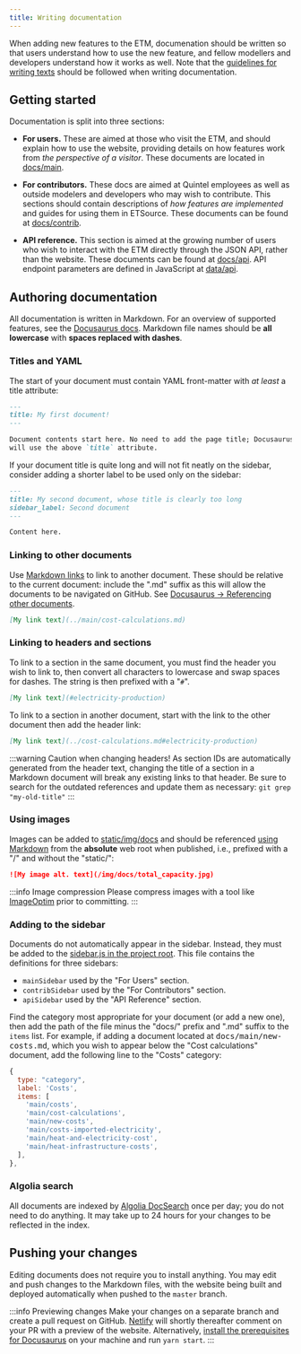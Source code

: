 ```yaml
---
title: Writing documentation
---
```


When adding new features to the ETM, documenation should be written so that users understand how to use the new feature, and fellow modellers and developers understand how it works as well. Note that the [guidelines for writing texts](./authoring-text-guidelines.md) should be followed when writing documentation.

## Getting started

Documentation is split into three sections:

* **For users.** These are aimed at those who visit the ETM, and should explain how to use the website, providing details on how features work from *the perspective of a visitor*. These documents are located in [docs/main](https://github.com/quintel/documentation/tree/master/docs/main).

* **For contributors.** These docs are aimed at Quintel employees as well as outside modelers and developers who may wish to contribute. This sections should contain descriptions of *how features are implemented* and guides for using them in ETSource. These documents can be found at [docs/contrib](https://github.com/quintel/documentation/tree/master/docs/contrib).

* **API reference.** This section is aimed at the growing number of users who wish to interact with the ETM directly through the JSON API, rather than the website.  These documents can be found at [docs/api](https://github.com/quintel/documentation/tree/master/docs/api). API endpoint parameters are defined in JavaScript at [data/api](https://github.com/quintel/documentation/tree/master/data/api).

## Authoring documentation

All documentation is written in Markdown. For an overview of supported features, see the [Docusaurus docs](https://v2.docusaurus.io/docs/markdown-features/). Markdown file names should be **all lowercase** with **spaces replaced with dashes**.

### Titles and YAML

The start of your document must contain YAML front-matter with *at least* a title attribute:

```markdown
---
title: My first document!
---

Document contents start here. No need to add the page title; Docusaurus
will use the above `title` attribute.
```

If your document title is quite long and will not fit neatly on the sidebar, consider adding a shorter label to be used only on the sidebar:

```markdown
---
title: My second document, whose title is clearly too long
sidebar_label: Second document
---

Content here.
```

### Linking to other documents

Use [Markdown links](https://www.markdownguide.org/basic-syntax#links) to link to another document. These should be relative to the current document: include the ".md" suffix as this will allow the documents to be navigated on GitHub. See [Docusaurus → Referencing other documents](https://v2.docusaurus.io/docs/markdown-features/#referencing-other-documents).

```markdown title="Linking to 'docs/main/cost-calculations.md' from 'contrib/hi.md'"
[My link text](../main/cost-calculations.md)
```

### Linking to headers and sections

To link to a section in the same document, you must find the header you wish to link to, then convert all characters to lowercase and swap spaces for dashes. The string is then prefixed with a "`#`".

```markdown title="Linking to the 'Electricity production' header"
[My link text](#electricity-production)
```

To link to a section in another document, start with the link to the other document then add the header link:


```markdown title="Linking to 'Electricity production' on 'Cost calculations'"
[My link text](../cost-calculations.md#electricity-production)
```

:::warning Caution when changing headers!
As section IDs are automatically generated from the header text, changing the title of a section in a Markdown document will break any existing links to that header. Be sure to search for the outdated references and update them as necessary: `git grep "my-old-title"`
:::

### Using images

Images can be added to [static/img/docs](https://github.com/quintel/documentation/tree/master/static/img/docs) and should be referenced [using Markdown](https://www.markdownguide.org/basic-syntax#images-1) from the **absolute** web root when published, i.e., prefixed with a "/" and without the "static/":

```markdown
![My image alt. text](/img/docs/total_capacity.jpg)
```

:::info Image compression
Please compress images with a tool like [ImageOptim](https://imageoptim.com/mac) prior to committing.
:::

### Adding to the sidebar

Documents do not automatically appear in the sidebar. Instead, they must be added to the [sidebar.js in the project root](https://github.com/quintel/documentation/blob/master/sidebars.js). This file contains the definitions for three sidebars:

* `mainSidebar` used by the "For Users" section.
* `contribSidebar` used by the "For Contributors" section.
* `apiSidebar` used by the "API Reference" section.

Find the category most appropriate for your document (or add a new one), then add the path of the file minus the "docs/" prefix and ".md" suffix to the `items` list. For example, if adding a document located at <kbd>docs/main/new-costs.md</kbd>, which you wish to appear below the "Cost calculations" document, add the following line to the "Costs" category:

```js {7}
{
  type: "category",
  label: 'Costs',
  items: [
    'main/costs',
    'main/cost-calculations',
    'main/new-costs',
    'main/costs-imported-electricity',
    'main/heat-and-electricity-cost',
    'main/heat-infrastructure-costs',
  ],
},
```

### Algolia search

All documents are indexed by [Algolia DocSearch](https://docsearch.algolia.com/) once per day; you do not need to do anything. It may take up to 24 hours for your changes to be reflected in the index.

## Pushing your changes

Editing documents does not require you to install anything. You may edit and push changes to the Markdown files, with the website being built and deployed automatically when pushed to the `master` branch.

:::info Previewing changes
Make your changes on a separate branch and create a pull request on GitHub. [Netlify](https://www.netlify.com/) will shortly thereafter comment on your PR with a preview of the website. Alternatively, [install the prerequisites for Docusaurus](https://github.com/quintel/documentation/tree/master#installation) on your machine and run `yarn start`.
:::
